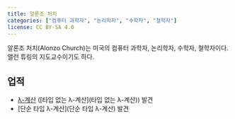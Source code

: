```yaml
---
title: 알론조 처치
categories: ["컴퓨터 과학자", "논리학자", "수학자", "철학자"]
license: CC BY-SA 4.0
---
```


알론조 처치(Alonzo Church)는 미국의 컴퓨터 과학자, 논리학자, 수학자, 철학자이다. 앨런 튜링의 지도교수이기도 하다.

## 업적
* [λ-계산](λ-계산) ([타입 없는 λ-계산](타입 없는 λ-계산)) 발견
* [단순 타입 λ-계산](단순 타입 λ-계산) 발견
